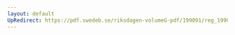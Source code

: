 ```yaml
---
layout: default
UpRedirect: https://pdf.swedeb.se/riksdagen-volumeG-pdf/199091/reg_199091/reg_199091_0926.pdf
---
```


